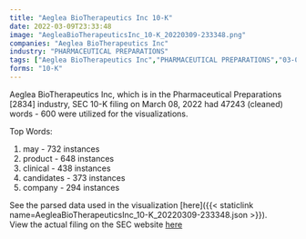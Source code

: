 ```yaml
---
title: "Aeglea BioTherapeutics Inc 10-K"
date: 2022-03-09T23:33:48
image: "AegleaBioTherapeuticsInc_10-K_20220309-233348.png"
companies: "Aeglea BioTherapeutics Inc"
industry: "PHARMACEUTICAL PREPARATIONS"
tags: ["Aeglea BioTherapeutics Inc","PHARMACEUTICAL PREPARATIONS","03-08-2022","10-K"]
forms: "10-K"
---
```

Aeglea BioTherapeutics Inc, which is in the Pharmaceutical Preparations [2834] industry, SEC 10-K filing on March 08, 2022 had 47243 (cleaned) words - 600 were utilized for the visualizations.

Top Words:
1. may - 732 instances
2. product - 648 instances
3. clinical - 438 instances
4. candidates - 373 instances
5. company - 294 instances


See the parsed data used in the visualization [here]({{< staticlink name=AegleaBioTherapeuticsInc_10-K_20220309-233348.json >}}).  
View the actual filing on the SEC website [here](https://www.sec.gov/Archives/edgar/data/1636282/0001564590-22-008995.txt)